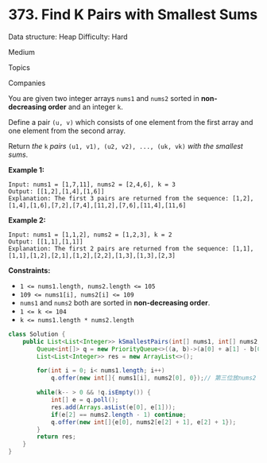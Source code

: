 # 373. Find K Pairs with Smallest Sums

Data structure: Heap
Difficulty: Hard

Medium

Topics

Companies

You are given two integer arrays `nums1` and `nums2` sorted in **non-decreasing order** and an integer `k`.

Define a pair `(u, v)` which consists of one element from the first array and one element from the second array.

Return *the* `k` *pairs* `(u1, v1), (u2, v2), ..., (uk, vk)` *with the smallest sums*.

**Example 1:**

```
Input: nums1 = [1,7,11], nums2 = [2,4,6], k = 3
Output: [[1,2],[1,4],[1,6]]
Explanation: The first 3 pairs are returned from the sequence: [1,2],[1,4],[1,6],[7,2],[7,4],[11,2],[7,6],[11,4],[11,6]

```

**Example 2:**

```
Input: nums1 = [1,1,2], nums2 = [1,2,3], k = 2
Output: [[1,1],[1,1]]
Explanation: The first 2 pairs are returned from the sequence: [1,1],[1,1],[1,2],[2,1],[1,2],[2,2],[1,3],[1,3],[2,3]

```

**Constraints:**

- `1 <= nums1.length, nums2.length <= 105`
- `109 <= nums1[i], nums2[i] <= 109`
- `nums1` and `nums2` both are sorted in **non-decreasing order**.
- `1 <= k <= 104`
- `k <= nums1.length * nums2.length`

```java
class Solution {
    public List<List<Integer>> kSmallestPairs(int[] nums1, int[] nums2, int k) {
        Queue<int[]> q = new PriorityQueue<>((a, b)->(a[0] + a[1] - b[0] - b[1]));
        List<List<Integer>> res = new ArrayList<>();

        for(int i = 0; i< nums1.length; i++) 
            q.offer(new int[]{ nums1[i], nums2[0], 0});// 第三位放nums2 index

        while(k-- > 0 && !q.isEmpty()) {
            int[] e = q.poll();
            res.add(Arrays.asList(e[0], e[1]));
            if(e[2] == nums2.length - 1) continue;
            q.offer(new int[]{e[0], nums2[e[2] + 1], e[2] + 1});
        }
        return res;
    }
}
```